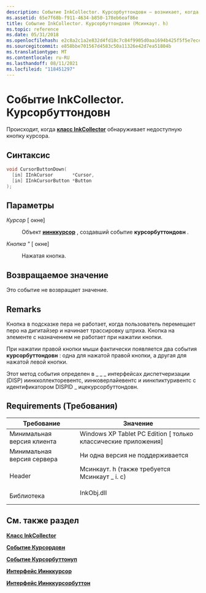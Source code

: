 ```yaml
---
description: Событие InkCollector. Курсорбуттондовн — возникает, когда класс InkCollector обнаруживает недоступную кнопку курсора.
ms.assetid: 65e7f68b-f911-4634-b850-178eb6eaf86e
title: Событие InkCollector. Курсорбуттондовн (Мсинкаут. h)
ms.topic: reference
ms.date: 05/31/2018
ms.openlocfilehash: e2c8a2c1a2e832d4fd18c7c84f9905d0aa1694b425f5f5e7ece91e96afc1684f
ms.sourcegitcommit: e858bbe701567d4583c50a11326e42d7ea51804b
ms.translationtype: MT
ms.contentlocale: ru-RU
ms.lasthandoff: 08/11/2021
ms.locfileid: "118451297"
---
```

# <a name="inkcollectorcursorbuttondown-event"></a>Событие InkCollector. Курсорбуттондовн

Происходит, когда [**класс InkCollector**](inkcollector-class.md) обнаруживает недоступную кнопку курсора.

## <a name="syntax"></a>Синтаксис


```C++
void CursorButtonDown(
  [in] IInkCursor       *Cursor,
  [in] IInkCursorButton *Button
);
```



## <a name="parameters"></a>Параметры

<dl> <dt>

*Курсор* \[ окне\]
</dt> <dd>

Объект [**иинккурсор**](/windows/desktop/api/msinkaut/nn-msinkaut-iinkcursor) , создавший событие **курсорбуттондовн** .

</dd> <dt>

*Кнопка "* \[ окне\]
</dt> <dd>

Нажатая кнопка.

</dd> </dl>

## <a name="return-value"></a>Возвращаемое значение

Это событие не возвращает значение.

## <a name="remarks"></a>Remarks

Кнопка в подсказке пера не работает, когда пользователь перемещает перо на дигитайзер и начинает трассировку штриха. Кнопка на элементе с назначением не работает при нажатии кнопки.

При нажатии правой кнопки мыши фактически появляется два события **курсорбуттондовн** : одна для нажатой правой кнопки, а другая для нажатой левой кнопки.

Этот метод события определен в \_ \_ \_ интерфейсах диспетчеризации (DISP) иинкколлекторевентс, иинковерлайевентс и иинкпиктуривентс с идентификатором DISPID \_ ицекурсорбуттондовн.

## <a name="requirements"></a>Requirements (Требования)



| Требование | Значение |
|-------------------------------------|---------------------------------------------------------------------------------------------------------------------|
| Минимальная версия клиента<br/> | Windows XP Tablet PC Edition \[ только классические приложения\]<br/>                                                       |
| Минимальная версия сервера<br/> | Ни одна версия не поддерживается<br/>                                                                                           |
| Header<br/>                   | <dl> <dt>Мсинкаут. h (также требуется Мсинкаут \_ i. c)</dt> </dl> |
| Библиотека<br/>                  | <dl> <dt>InkObj.dll</dt> </dl>                               |



## <a name="see-also"></a>См. также раздел

<dl> <dt>

[**Класс InkCollector**](inkcollector-class.md)
</dt> <dt>

[**Событие Курсордовн**](inkcollector-cursordown.md)
</dt> <dt>

[**Событие Курсорбуттонуп**](inkcollector-cursorbuttonup.md)
</dt> <dt>

[**Интерфейс Иинккурсор**](/windows/desktop/api/msinkaut/nn-msinkaut-iinkcursor)
</dt> <dt>

[**Интерфейс Иинккурсорбуттон**](/windows/desktop/api/msinkaut/nn-msinkaut-iinkcursorbutton)
</dt> </dl>

 

 




